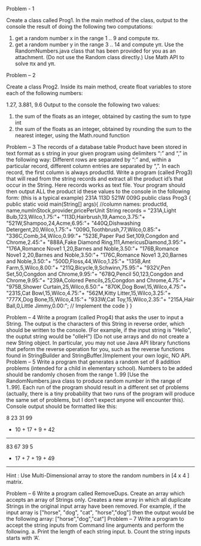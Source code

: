 Problem - 1

Create a class called Prog1. In the main method of the class, output to the console the result of doing the following two computations:
1. get a random number x in the range 1 .. 9 and compute πx.
2. get a random number y in the range 3 .. 14 and compute yπ.
Use the RandomNumbers.java class that has been provided for you as an attachment. (Do not use the Random class directly.) Use Math API to solve πx and yπ.

Problem – 2

Create a class Prog2. Inside its main method, create float variables to store each of the following numbers:

1.27, 3.881, 9.6
Output to the console the following two values:
1. the sum of the floats as an integer, obtained by casting the sum to type int
2. the sum of the floats as an integer, obtained by rounding the sum to the nearest integer, using the Math.round function

Problem – 3
The records of a database table Product have been stored in text format as s string in your given
program using delimiters “:” and “,” in the following way: Different rows are separated by “:” and,
within a particular record, different column entries are separated by “,”. In each record, the first column
is always productId.
Write a program (called Prog3) that will read from the string records and extract all the product id’s that
occur in the String. Here records works as text file. Your program should then output ALL the product id
these values to the console in the following form: (this is a typical example)
231A
113D
521W
009G
public class Prog3 {
public static void main(String[] args){
//column names: productId, name,numInStock,provider,pricePerUnit
 String records = "231A,Light Bulb,123,Wilco,1.75:"+
 "113D,Hairbrush,19,Aamco,3.75:"+
 "521W,Shampoo,24,Acme,6.95:"+
 "440Q,Dishwashing Detergent,20,Wilco,1.75:"+
"009G,Toothbrush,77,Wilco,0.85:"+
"336C,Comb,34,Wilco,0.99:"+
"523E,Paper Pad Set,109,Congdon and Chrome,2.45:"+
"888A,Fake Diamond Ring,111,AmericusDiamond,3.95:"+
"176A,Romance Nove1 1,20,Barnes and Noble,3.50:"+
"176B,Romance Nove1 2,20,Barnes and Noble,3.50:"+
"176C,Romance Nove1 3,20,Barnes and Noble,3.50:"+
"500D,Floss,44,Wilco,1.25:"+
"135B,Ant Farm,5,Wilco,8.00:"+
"211Q,Bicycle,9,Schwinn,75.95:"+
"932V,Pen Set,50,Congdon and Chrome,9.95:"+
"678Q,Pencil 50,123,Congdon and Chrome,9.95:"+
"239A,Colored Pencils,25,Congdon and Chrome,4.75:"+
"975B,Shower Curtain,25,Wilco,6.50:"+
"870K,Dog Bowl,15,Wilco,4.75:"+
"231S,Cat Bowl,15,Wilco,4.75:"+
"562M,Kitty Litter,15,Wilco,3.25:"+
"777X,Dog Bone,15,Wilco,4.15:"+
"933W,Cat Toy,15,Wilco,2.35:"+
"215A,Hair Ball,0,Little Jimmy,0.00:";
// Implement the code
}
}

Problem – 4
Write a program (called Prog4) that asks the user to input a String. The output is the characters
of this String in reverse order, which should be written to the console. (For example, if the input
string is "Hello", the ouptut string would be "olleH") (Do not use arrays and do not create a
new String object. In particular, you may not use Java API library functions that peform the
reverse operation for you, such as the reverse functions found in StringBuilder and
StringBuffer.)Implement your own logic, NO API.
Problem – 5
Write a program that generates a random set of 8 addition problems (intended for a child in
elementary school). Numbers to be added should be randomly chosen from the range 1..99 [Use
the RandomNumbers.java class to produce random number in the range of 1..99]. Each run of
the program should result in a different set of problems (actually, there is a tiny probability that
two runs of the program will produce the same set of problems, but I don’t expect anyone will
encounter this). Console output should be formatted like this:

8 23 31 99
 + 10 + 17 + 9 + 42
 _____ ____ ____ ____
 83 67 39 5
 + 17 + 7 + 19 + 49
 _____ ____ ____ ____
Hint : Use Multi-Dimensional array to store the random numbers in [4 x 4 ] matrix. 


Problem – 6
Write a program called RemoveDups. Create an array which accepts an array of
Strings only. Creates a new array in which all duplicate Strings in the original input array have
been removed.
For example, if the input array is
["horse", "dog", "cat", "horse","dog"]
then the output would be the following array:
["horse","dog","cat"]
Problem – 7
Write a program to accept the string inputs from Command line arguments and perform the
following.
a. Print the length of each string input.
b. Count the string inputs starts with ‘A’.


